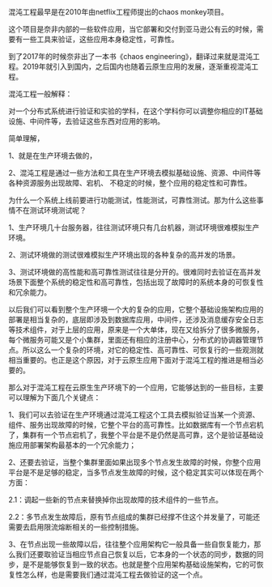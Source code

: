 混沌工程最早是在2010年由netflix工程师提出的chaos monkey项目。

这个项目是奈非内部的一些软件应用，当它部署和交付到亚马逊公有云的时候，需要有一些工具来验证，这些应用本身稳定性，可靠性。



到了2017年的时候奈非出了一本书《chaos engineering》，翻译过来就是混沌工程。2019年就引入到国内，之后国内也随着云原生应用的发展，逐渐重视混沌工程。



混沌工程一般解释：

对一个分布式系统进行验证和实验的学科，在这个学科你可以调整你相应的IT基础设施、中间件等，去验证这些东西对应用的影响。







简单理解，

1、就是在生产环境去做的，

2、混沌工程是通过一些方法和工具在生产环境去模拟基础设施、资源、中间件等各种资源服务出现故障、宕机、 不稳定的时候，整个应用的稳定性和可靠性。





为什么一个系统上线前要进行功能测试，性能测试，可靠性测试。那为什么这些事情不在测试环境测试呢？



1、生产环境几十台服务器，往往测试环境只有几台机器，测试环境很难模拟生产环境。

2、测试环境做的测试很难模拟生产环境出现的各种复杂的高并发的场景。

3、测试环境做的高性能和高可靠性测试往往是分开的。很难同时去验证在高并发场景下面整个系统的稳定性和高可靠性，包括出现了故障时的系统本身的可恢复性和冗余能力。





以后我们可以看到整个生产环境一个大的复杂的应用，它整个基础设施架构应用的部署是相当复杂的，底层即涉及到数据库应用，中间件，还涉及消息缓存安全日志等技术组件，对于上层的应用，原来是一个大单体，现在又给拆分了很多微服务， 每个微服务可能又是个小集群，里面还有相应的注册中心，分布式的协调器管理节点。所以这么一个复杂的环境，对它的稳定性、高可靠性、可恢复行的一些观测就相当重要的。也正是这个原因，对于云原生应用下面对于混沌工程的推进是相当必要的。





那么对于混沌工程在云原生生产环境下的一个应用，它能够达到的一些目标，主要可以理解为下面几个关键点：

1、我们可以去验证在生产环境通过混沌工程这个工具去模拟验证当某一个资源、组件、服务出现故障的时候，它整个平台的高可靠性。比如数据库有一个节点宕机了，集群有一个节点宕机了，我整个平台是不是仍然是高可靠，这个是验证基础设施应用部署架构最基本的一个冗余能力；

2、还要去验证，当整个集群里面如果出现多个节点发生故障的时候，你整个应用平台是不是足够的稳定，当多节点发生故障的时候，这个稳定其实可以体现在两个方面：

2.1：调起一些新的节点来替换掉你出现故障的技术组件的一些节点。

2.2：多节点发生故障后，原有节点组成的集群已经撑不住这个并发量了，可能还需要去启用限流熔断相关的一些控制措施。

3、在节点出现一些故障以后，往往整个应用架构它一般具备一些自恢复能力，那么我们还要取验证当相应节点自己恢复以后，它本身的一个状态的同步，数据的同步，是不是能够恢复到一致的状态。也就是整个应用架构基础设施架构，它的可恢复性怎么样，也是需要我们通过混沌工程去做验证的这一个点。